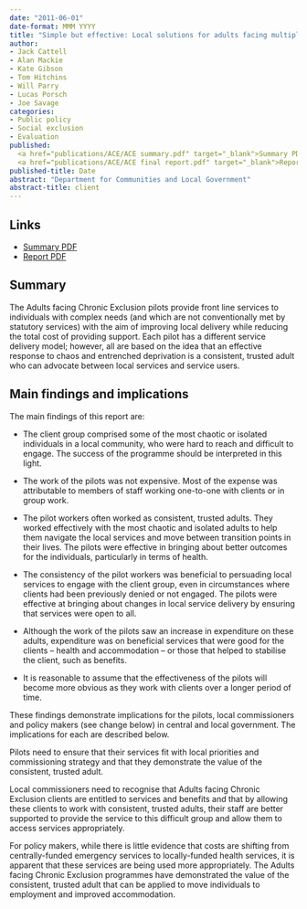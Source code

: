 ```yaml
---
date: "2011-06-01"
date-format: MMM YYYY
title: "Simple but effective: Local solutions for adults facing multiple deprivation (Adults facing Chronic Exclusion evaluation)"
author:
- Jack Cattell 
- Alan Mackie 
- Kate Gibson
- Tom Hitchins
- Will Parry
- Lucas Porsch
- Joe Savage
categories:
- Public policy
- Social exclusion
- Evaluation
published: 
  <a href="publications/ACE/ACE summary.pdf" target="_blank">Summary PDF</a></br>
  <a href="publications/ACE/ACE final report.pdf" target="_blank">Report PDF</a>
published-title: Date
abstract: "Department for Communities and Local Government"
abstract-title: client
---
```


## Links

* <a href="../publications/ACE/ACE summary.pdf" target="_blank">Summary PDF</a></br>
* <a href="../publications/ACE/ACE final report.pdf" target="_blank">Report PDF</a>

## Summary

The Adults facing Chronic Exclusion pilots provide front line services to individuals with complex needs (and which are not conventionally met by statutory services) with the aim of improving local delivery while reducing the total cost of providing support. Each pilot has a different service delivery model; however, all are based on the idea that an effective response to chaos and entrenched deprivation is a consistent, trusted adult who can advocate between local services and service users.


## Main findings and implications

The main findings of this report are:

* The client group comprised some of the most chaotic or isolated individuals in a local community, who were hard to reach and difficult to engage. The success of the programme should be interpreted in this light.

* The work of the pilots was not expensive. Most of the expense was attributable to members of staff working one-to-one with clients or in group work.

* The pilot workers often worked as consistent, trusted adults. They worked effectively with the most chaotic and isolated adults to help them navigate the local services and move between transition points in their lives. The pilots were effective in bringing about better outcomes for the individuals, particularly in terms of health.

* The consistency of the pilot workers was beneficial to persuading local services to engage with the client group, even in circumstances where clients had been previously denied or not engaged. The pilots were effective at bringing about changes in local service delivery by ensuring that services were open to all.

* Although the work of the pilots saw an increase in expenditure on these adults, expenditure was on beneficial services that were good for the clients – health and accommodation – or those that helped to stabilise the client, such as benefits.

* It is reasonable to assume that the effectiveness of the pilots will become more obvious as they work with clients over a longer period of time.


These findings demonstrate implications for the pilots, local commissioners and policy makers (see change below) in central and local government. The implications for each are described below.


Pilots need to ensure that their services fit with local priorities and commissioning strategy and that they demonstrate the value of the consistent, trusted adult.


Local commissioners need to recognise that Adults facing Chronic Exclusion clients are entitled to services and benefits and that by allowing these clients to work with consistent, trusted adults, their staff are better supported to provide the service to this difficult group and allow them to access services appropriately.


For policy makers, while there is little evidence that costs are shifting from centrally-funded emergency services to locally-funded health services, it is apparent that these services are being used more appropriately. The Adults facing Chronic Exclusion programmes have demonstrated the value of the consistent, trusted adult that can be applied to move individuals to employment and improved accommodation.
